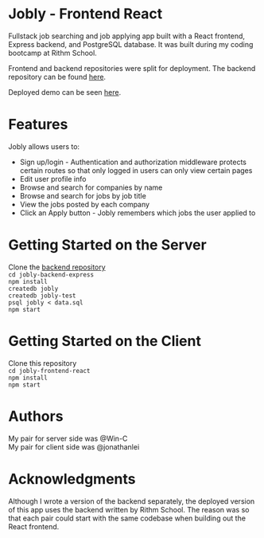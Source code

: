 # Jobly - Frontend React
Fullstack job searching and job applying app built with a React frontend, Express backend, and PostgreSQL database. It was built during my coding bootcamp at Rithm School. 

Frontend and backend repositories were split for deployment. The backend repository can be found [here](https://github.com/s34n-k1m/jobly-backend-express). 

Deployed demo can be seen [here](https://jobly.demo.seanmkim.com/).

# Features
Jobly allows users to:
* Sign up/login  -  Authentication and authorization middleware protects certain routes so that only logged in users can only view certain pages  
* Edit user profile info
* Browse and search for companies by name
* Browse and search for jobs by job title
* View the jobs posted by each company
* Click an Apply button  -  Jobly remembers which jobs the user applied to

# Getting Started on the Server 
Clone the [backend repository](https://github.com/s34n-k1m/jobly-backend-express)  
`cd jobly-backend-express`   
`npm install`  
`createdb jobly`  
`createdb jobly-test`  
`psql jobly < data.sql`  
`npm start`  

# Getting Started on the Client
Clone this repository  
`cd jobly-frontend-react`  
`npm install`  
`npm start`

# Authors
My pair for server side was @Win-C  
My pair for client side was @jonathanlei  

# Acknowledgments
Although I wrote a version of the backend separately, the deployed version of this app uses the backend written by Rithm School. The reason was so that each pair could start with the same codebase when building out the React frontend.